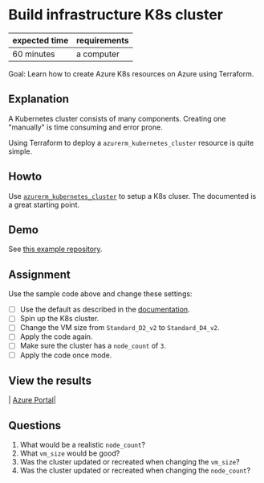 # Build infrastructure K8s cluster

|expected time|requirements|
|-------------|------------|
|60 minutes   |a computer  |

Goal: Learn how to create Azure K8s resources on Azure using Terraform.

## Explanation

A Kubernetes cluster consists of many components. Creating one "manually" is time consuming and error prone.

Using Terraform to deploy a `azurerm_kubernetes_cluster` resource is quite simple.

## Howto

Use [`azurerm_kubernetes_cluster`](https://registry.terraform.io/providers/hashicorp/azurerm/latest/docs/resources/kubernetes_cluster) to setup a K8s cluser. The documented is a great starting point.

## Demo

See [this example repository](https://github.com/robertdebock/terraform-azurerm-kubernetes-cluster).

## Assignment

Use the sample code above and change these settings:

- [ ] Use the default as described in the [documentation](https://registry.terraform.io/providers/hashicorp/azurerm/latest/docs/resources/kubernetes_cluster).
- [ ] Spin up the K8s cluster.
- [ ] Change the VM size from `Standard_D2_v2` to `Standard_D4_v2`.
- [ ] Apply the code again.
- [ ] Make sure the cluster has a `node_count` of `3`.
- [ ] Apply the code once mode.

## View the results

| [Azure Portal](https://portal.azure.com/#blade/HubsExtension/BrowseResourceGroups)|

## Questions

1. What would be a realistic `node_count`?
2. What `vm_size` would be good?
3. Was the cluster updated or recreated when changing the `vm_size`?
4. Was the cluster updated or recreated when changing the `node_count`?
